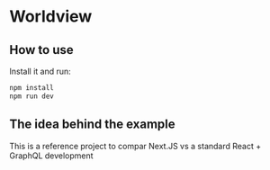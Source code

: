 # Worldview

## How to use

Install it and run:

```sh
npm install
npm run dev
```

## The idea behind the example

This is a reference project to compar Next.JS vs a standard React + GraphQL development
